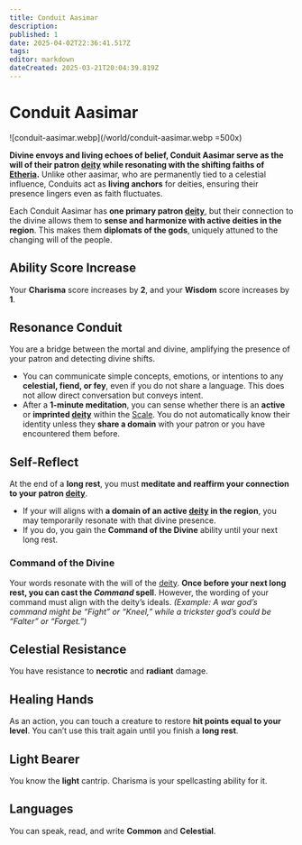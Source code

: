 ```yaml
---
title: Conduit Aasimar
description: 
published: 1
date: 2025-04-02T22:36:41.517Z
tags: 
editor: markdown
dateCreated: 2025-03-21T20:04:39.819Z
---
```


# **Conduit Aasimar**  

![conduit-aasimar.webp](/world/conduit-aasimar.webp =500x)

**Divine envoys and living echoes of belief, Conduit Aasimar serve as the will of their patron [deity](/structure/mechanic/deity.md) while resonating with the shifting faiths of [Etheria](/etheria.md).** Unlike other aasimar, who are permanently tied to a celestial influence, Conduits act as **living anchors** for deities, ensuring their presence lingers even as faith fluctuates.  

Each Conduit Aasimar has **one primary patron [deity](/structure/mechanic/deity.md)**, but their connection to the divine allows them to **sense and harmonize with active deities in the region**. This makes them **diplomats of the gods**, uniquely attuned to the changing will of the people.  

## **Ability Score Increase**  
Your **Charisma** score increases by **2**, and your **Wisdom** score increases by **1**.  

## **Resonance Conduit**  
You are a bridge between the mortal and divine, amplifying the presence of your patron and detecting divine shifts.  

- You can communicate simple concepts, emotions, or intentions to any **celestial, fiend, or fey**, even if you do not share a language. This does not allow direct conversation but conveys intent.  
- After a **1-minute meditation**, you can sense whether there is an **active** or **imprinted [deity](/structure/mechanic/deity.md)** within the [Scale](/location/scale.md). You do not automatically know their identity unless they **share a domain** with your patron or you have encountered them before.  

## **Self-Reflect**  
At the end of a **long rest**, you must **meditate and reaffirm your connection to your patron [deity](/structure/mechanic/deity.md)**.  

- If your will aligns with **a domain of an active [deity](/structure/mechanic/deity.md) in the region**, you may temporarily resonate with that divine presence.  
- If you do, you gain the **Command of the Divine** ability until your next long rest.  

### **Command of the Divine**  
Your words resonate with the will of the [deity](/structure/mechanic/deity.md). **Once before your next long rest, you can cast the *Command* spell**. However, the wording of your command must align with the deity’s ideals. *(Example: A war god’s command might be “Fight” or “Kneel,” while a trickster god’s could be “Falter” or “Forget.”)*  

## **Celestial Resistance**  
You have resistance to **necrotic** and **radiant** damage.  

## **Healing Hands**  
As an action, you can touch a creature to restore **hit points equal to your level**. You can’t use this trait again until you finish a **long rest**.  

## **Light Bearer**  
You know the **light** cantrip. Charisma is your spellcasting ability for it.  

## **Languages**  
You can speak, read, and write **Common** and **Celestial**.
